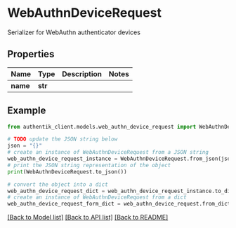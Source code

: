 # WebAuthnDeviceRequest

Serializer for WebAuthn authenticator devices

## Properties

Name | Type | Description | Notes
------------ | ------------- | ------------- | -------------
**name** | **str** |  | 

## Example

```python
from authentik_client.models.web_authn_device_request import WebAuthnDeviceRequest

# TODO update the JSON string below
json = "{}"
# create an instance of WebAuthnDeviceRequest from a JSON string
web_authn_device_request_instance = WebAuthnDeviceRequest.from_json(json)
# print the JSON string representation of the object
print(WebAuthnDeviceRequest.to_json())

# convert the object into a dict
web_authn_device_request_dict = web_authn_device_request_instance.to_dict()
# create an instance of WebAuthnDeviceRequest from a dict
web_authn_device_request_form_dict = web_authn_device_request.from_dict(web_authn_device_request_dict)
```
[[Back to Model list]](../README.md#documentation-for-models) [[Back to API list]](../README.md#documentation-for-api-endpoints) [[Back to README]](../README.md)


